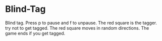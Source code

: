 # Blind-Tag
Blind tag.
Press p to pause and f to unpause.
The red square is the tagger.
try not to get tagged.
The red square moves in random directions.
The game ends if you get tagged.
